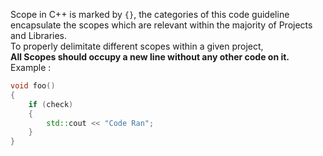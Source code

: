 Scope in C++ is marked by `{}`, the categories of this code guideline encapsulate the scopes which are relevant within the majority of Projects and Libraries.  
To properly delimitate different scopes within a given project,  
**All Scopes should occupy a new line without any other code on it.**
Example :
``` cpp linenums="1"
void foo()
{
	if (check)
	{
		std::cout << "Code Ran";
	}
}
```